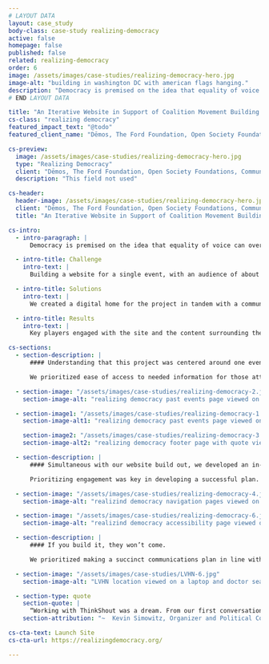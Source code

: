 ```yaml
---
# LAYOUT DATA
layout: case_study
body-class: case-study realizing-democracy
active: false
homepage: false
published: false
related: realizing-democracy
order: 6
image: /assets/images/case-studies/realizing-democracy-hero.jpg
image-alt: "building in washington DC with american flags hanging."
description: "Democracy is premised on the idea that equality of voice can overcome inequality of resources. Yet in recent decades, democracy in the United States has seen a shift that favors the power of private ownership at the expense of the power of public citizenship. The Ford Foundation Center for Social Justice, Community Change, the Center on Democracy and Organizing, Dēmos, the Open Society Foundations, and the Ford Foundation launched a new learning series called Realizing Democracy to bring people power and resources to correcting for that shift."
# END LAYOUT DATA

title: "An Iterative Website in Support of Coalition Movement Building."
cs-class: "realizing democracy"
featured_impact_text: "@todo"
featured_client_name: "Dēmos, The Ford Foundation, Open Society Foundations, Community Change, and Center on Democracy and Organizing"

cs-preview:
  image: /assets/images/case-studies/realizing-democracy-hero.jpg
  type: "Realizing Democracy"
  client: "Dēmos, The Ford Foundation, Open Society Foundations, Community Change, and Center on Democracy and Organizing"
  description: "This field not used"

cs-header:
  header-image: /assets/images/case-studies/realizing-democracy-hero.jpg
  client: "Dēmos, The Ford Foundation, Open Society Foundations, Community Change, and Center on Democracy and Organizing"
  title: "An Iterative Website in Support of Coalition Movement Building."

cs-intro:
  - intro-paragraph: |
      Democracy is premised on the idea that equality of voice can overcome inequality of resources. Yet in recent decades, democracy in the United States has seen a shift that favors the power of private ownership at the expense of the power of public citizenship. The Ford Foundation Center for Social Justice, Community Change, the Center on Democracy and Organizing, Dēmos, the Open Society Foundations, and the Ford Foundation launched a new learning series called Realizing Democracy to bring people power and resources to correcting for that shift.

  - intro-title: Challenge
    intro-text: |
      Building a website for a single event, with an audience of about 200 key players and stakeholders.

  - intro-title: Solutions
    intro-text: |
      We created a digital home for the project in tandem with a communications plan that was designed to go deep with a specific audience. We needed to make sure that people knew the site was there, and bookmarked it as a reference to return to.

  - intro-title: Results
    intro-text: |
      Key players engaged with the site and the content surrounding the event. There was a lot of activity the weeks before and after the flagship event on Twitter, Facebook and via email.

cs-sections:
  - section-description: |
      #### Understanding that this project was centered around one event, we designed a thoughtful and intentional website that would be useful in disseminating information to attendees, and that left them feeling prepared and excited.

      We prioritized ease of access to needed information for those attending this event. A multimedia filled homepage let users land in an engaging place where they could find contextual and shareable information. This included timely articles, a featured art series, and tweetable quotes to help build connection before the event date. An easily navigable menu provided users with the ability to further their understanding of the goals of this summit, find sponsors, and find information on past events.

  - section-image: "/assets/images/case-studies/realizing-democracy-2.jpg"
    section-image-alt: "realizing democracy past events page viewed on a desktop and art page viewed on a mobile device."

  - section-image1: "/assets/images/case-studies/realizing-democracy-1.jpg"
    section-image-alt1: "realizing democracy past events page viewed on a desktop and art page viewed on a mobile device."

    section-image2: "/assets/images/case-studies/realizing-democracy-3.jpg"
    section-image-alt2: "realizing democracy footer page with quote viewed on a tablet."

  - section-description: |
      #### Simultaneous with our website build out, we developed an in-depth communications plan in order to build, and maintain, a sense of community-- even after the kickoff event was over.

      Prioritizing engagement was key in developing a successful plan. The result was an in-depth social media toolkit filled with handles, hashtags, an asset library, drafted posts for various social channels, and a posting schedule. This allowed attendees to easily find content related to this event and to keep communication going post-event.

  - section-image: "/assets/images/case-studies/realizing-democracy-4.jpg"
    section-image-alt: "realizind democracy navigation pages viewed on three phones."

  - section-image: "/assets/images/case-studies/realizing-democracy-6.jpg"
    section-image-alt: "realizind democracy accessibility page viewed on a mobile device."

  - section-description: |
      #### If you build it, they won’t come.

      We prioritized making a succinct communications plan in line with the website in order to ensure all attendees had access to the information they needed. Focusing on depth, rather than reach, helped streamline this process to successfully engage with our target audience. It also allowed the organizers of this event to create a new strategy that they’ll be able to implement for future events.

  - section-image: "/assets/images/case-studies/LVHN-6.jpg"
    section-image-alt: "LVHN location viewed on a laptop and doctor search viewed on phone."

  - section-type: quote
    section-quote: |
      “Working with ThinkShout was a dream. From our first conversation, they were committed to understanding the short-term needs of our project as well as the long-term intent and impact, setting us up for success down the road while checking every single box we needed to hit a series of intense, hair-on-fire deadlines. On top of all that, every person on their team comes to conversations with energy and kindness, totally prepared to do their best work to help bring our ideas to life. Couldn’t imagine building a project without them.”
    section-attribution: "~  Kevin Simowitz, Organizer and Political Consultant for the Ford Foundation"

cs-cta-text: Launch Site
cs-cta-url: https://realizingdemocracy.org/

---
```

